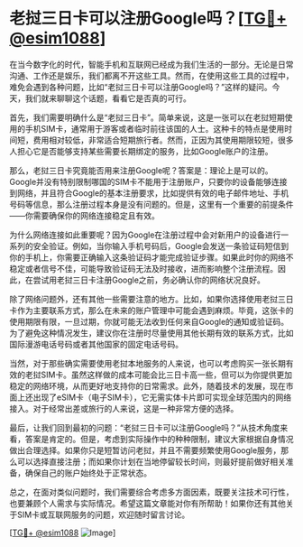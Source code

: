 # 老挝三日卡可以注册Google吗？[[TG💪+ @esim1088](https://t.me/s/esim1088)]

在当今数字化的时代，智能手机和互联网已经成为我们生活的一部分。无论是日常沟通、工作还是娱乐，我们都离不开这些工具。然而，在使用这些工具的过程中，难免会遇到各种问题，比如“老挝三日卡可以注册Google吗？”这样的疑问。今天，我们就来聊聊这个话题，看看它是否真的可行。

首先，我们需要明确什么是“老挝三日卡”。简单来说，这是一张可以在老挝短期使用的手机SIM卡，通常用于游客或者临时前往该国的人士。这种卡的特点是使用时间短，费用相对较低，非常适合短期旅行者。然而，正因为其使用期限较短，很多人担心它是否能够支持某些需要长期绑定的服务，比如Google账户的注册。

那么，老挝三日卡究竟能否用来注册Google呢？答案是：理论上是可以的。Google并没有特别限制哪国的SIM卡不能用于注册账户，只要你的设备能够连接到网络，并且符合Google的基本注册要求，比如提供有效的电子邮件地址、手机号码等信息，那么注册过程本身是没有问题的。但是，这里有一个重要的前提条件——你需要确保你的网络连接稳定且有效。

为什么网络连接如此重要呢？因为Google在注册过程中会对新用户的设备进行一系列的安全验证。例如，当你输入手机号码后，Google会发送一条验证码短信到你的手机上，你需要正确输入这条验证码才能完成验证步骤。如果此时你的网络不稳定或者信号不佳，可能导致验证码无法及时接收，进而影响整个注册流程。因此，在尝试用老挝三日卡注册Google之前，务必确认你的网络状况良好。

除了网络问题外，还有其他一些需要注意的地方。比如，如果你选择使用老挝三日卡作为主要联系方式，那么在未来的账户管理中可能会遇到麻烦。毕竟，这张卡的使用期限有限，一旦过期，你就可能无法收到任何来自Google的通知或验证码。为了避免这种情况发生，建议你在注册时尽量使用其他长期有效的联系方式，比如国际漫游电话号码或者其他国家的固定电话号码。

当然，对于那些确实需要使用老挝本地服务的人来说，也可以考虑购买一张长期有效的老挝SIM卡。虽然这样做的成本可能会比三日卡高一些，但可以为你提供更加稳定的网络环境，从而更好地支持你的日常需求。此外，随着技术的发展，现在市面上还出现了eSIM卡（电子SIM卡），它无需实体卡片即可实现全球范围内的网络接入。对于经常出差或旅行的人来说，这是一种非常方便的选择。

最后，让我们回到最初的问题：“老挝三日卡可以注册Google吗？”从技术角度来看，答案是肯定的。但是，考虑到实际操作中的种种限制，建议大家根据自身情况做出合理选择。如果你只是短暂访问老挝，并且不需要频繁使用Google服务，那么可以选择直接注册；而如果你计划在当地停留较长时间，则最好提前做好相关准备，确保自己的账户始终处于正常状态。

总之，在面对类似问题时，我们需要综合考虑多方面因素，既要关注技术可行性，也要兼顾个人需求与实际情况。希望这篇文章能对你有所帮助！如果你还有其他关于SIM卡或互联网服务的问题，欢迎随时留言讨论。

[[TG💪+ @esim1088](https://t.me/s/esim1088) ![Image](https://i.postimg.cc/4NQfJmqS/Snipaste-2025-05-13-00-14-12.png)]